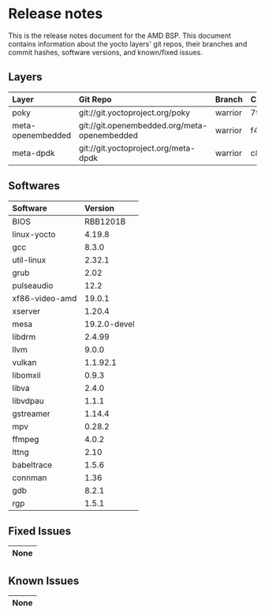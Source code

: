 # Release notes

This is the release notes document for the AMD BSP. This document
contains information about the yocto layers' git repos, their branches
and commit hashes, software versions, and known/fixed issues.

## Layers
| Layer             | Git Repo                                     | Branch  | Commit Hash                              |
|:------------------|:---------------------------------------------|:--------|:-----------------------------------------|
| poky              | git://git.yoctoproject.org/poky              | warrior | 79a850a10a4b88a6d20d607b322542f947874323 |
| meta-openembedded | git://git.openembedded.org/meta-openembedded | warrior | f4ccdf2bc3fe4f00778629088baab840c868e36b |
| meta-dpdk         | git://git.yoctoproject.org/meta-dpdk         | warrior | c8c30c2c4e2f36b4a55a69a475fe774015423705 |

## Softwares
| Software       | Version      |
|:---------------|:-------------|
| BIOS           | RBB1201B     |
| linux-yocto    | 4.19.8       |
| gcc            | 8.3.0        |
| util-linux     | 2.32.1       |
| grub           | 2.02         |
| pulseaudio     | 12.2         |
| xf86-video-amd | 19.0.1       |
| xserver        | 1.20.4       |
| mesa           | 19.2.0-devel |
| libdrm         | 2.4.99       |
| llvm           | 9.0.0        |
| vulkan         | 1.1.92.1     |
| libomxil       | 0.9.3        |
| libva          | 2.4.0        |
| libvdpau       | 1.1.1        |
| gstreamer      | 1.14.4       |
| mpv            | 0.28.2       |
| ffmpeg         | 4.0.2        |
| lttng          | 2.10         |
| babeltrace     | 1.5.6        |
| connman        | 1.36         |
| gdb            | 8.2.1        |
| rgp            | 1.5.1        |

## Fixed Issues
| None |
|:-----|

## Known Issues
| None |
|:-----|
